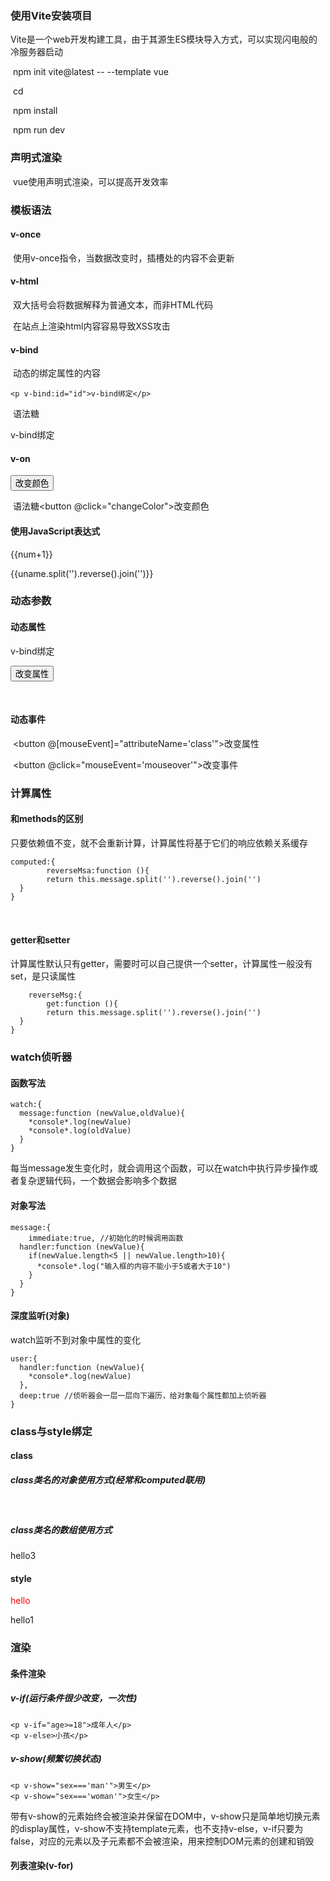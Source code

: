 ### 使用Vite安装项目

​	Vite是一个web开发构建工具，由于其源生ES模块导入方式，可以实现闪电般的冷服务器启动

​	npm init vite@latest <project-name>-- --template vue

​	cd <project-name>

​	npm install 

​	npm run dev



### 声明式渲染

​	vue使用声明式渲染，可以提高开发效率

<script>
  export default {
    data(){
      return{
        num:0,
        uname:'zkt'
      }
    }
  }
</script>



### 模板语法

#### 	v-once

​		使用v-once指令，当数据改变时，插槽处的内容不会更新

<script>
  export default {
    data(){
      return{
        num:0,
        uname:'zkt'
      }
    },
    methods:{
      changeUname(){
        this.uname='kt'
      }
    }
  }
</script>

<template>
  <div>
    <p>{{num}}</p>
    <p>{{uname}}</p>
    <p v-once>{{uname}}</p>
    <button @click="changeUname">改变uname的值</button>
  </div>
</template>

#### 	v-html

​		双大括号会将数据解释为普通文本，而非HTML代码

​		在站点上渲染html内容容易导致XSS攻击

<script>
  export default {
    data(){
      return{
        num:0,
        uname:'zkt',
        msg:"<h2>标题</h2>"
      }
    },
    methods:{
      changeUname(){
        this.uname='kt'
      }
    }
  }
</script>

<template>
  <div>
    <p>{{num}}</p>
    <p>{{uname}}</p>
    <p v-once>{{uname}}</p>
    <button @click="changeUname">改变uname的值</button>
    <p>{{msg}}</p>
    <p v-html="msg"></p>
  </div>
</template>



#### v-bind

​	动态的绑定属性的内容

	<p v-bind:id="id">v-bind绑定</p>

​	语法糖 <p :id="id">v-bind绑定</p>

#### v-on

<button v-on:click="changeColor">改变颜色</button>

​	语法糖<button @click="changeColor">改变颜色</button>

#### 使用JavaScript表达式

<p>{{num+1}}</p>
<p>{{uname.split('').reverse().join('')}}</p>



### 动态参数

#### 	动态属性

<p v-bind:[attributeName]="id">v-bind绑定</p>
<button v-on:click="attributeName='class'">改变属性</button>			

​	

#### 	动态事件

​	<button @[mouseEvent]="attributeName='class'">改变属性</button>

​	<button @click="mouseEvent='mouseover'">改变事件</button>



### 计算属性

#### 	和methods的区别

​	只要依赖值不变，就不会重新计算，计算属性将基于它们的响应依赖关系缓存

	computed:{
			reverseMsa:function (){
	    	return this.message.split('').reverse().join('')
	  }
	}
​	

#### 	getter和setter

​		计算属性默认只有getter，需要时可以自己提供一个setter，计算属性一般没有set，是只读属性

		reverseMsg:{
			get:function (){
	    	return this.message.split('').reverse().join('')
	  }
	}


### watch侦听器

#### 函数写法

```
watch:{
  message:function (newValue,oldValue){
    *console*.log(newValue)
    *console*.log(oldValue)
  }
}
```

每当message发生变化时，就会调用这个函数，可以在watch中执行异步操作或者复杂逻辑代码，一个数据会影响多个数据



#### 对象写法

	message:{
		immediate:true, //初始化的时候调用函数
	  handler:function (newValue){
	    if(newValue.length<5 || newValue.length>10){
	      *console*.log("输入框的内容不能小于5或者大于10")
	    }
	  }
	}


#### 深度监听(对象)

watch监听不到对象中属性的变化

```
user:{
  handler:function (newValue){
    *console*.log(newValue)
  },
  deep:true //侦听器会一层一层向下遍历，给对象每个属性都加上侦听器
}
```



### class与style绑定

#### 	class

##### 		class类名的对象使用方式(经常和computed联用)

​	

<script>
  export default {
    data(){
      return{
        isActive:true,
        error:null
      }
    },
    computed:{
      classobj:function (){
        return{
          active:this.isActive &&  !this.error
        }
      }
​    }
  }
</script>

<template>
  <div>
<!--第一种，放置字符串-->
    <p class="active">hello</p>
<!--第二种,放置对象-->
    <p :class="{active:isActive}">hello1</p>
    <button @click="isActive=!isActive">改变active</button>
    <p :class="classobj">hello2</p>
  </div>

</template>

<style scoped>
  .active{
    font-size: 50px;
    color: blue;
  }
</style>



##### 		class类名的数组使用方式

<p :class="[activeClass]">hello3</p>



#### 	style

<p style="color: red">hello</p>
<p :style="{color:activeColor,fontSize:fontSize,'background-color':bgColor}">hello1</p>



### 渲染

#### 	条件渲染

##### 			v-if(运行条件很少改变，一次性)				

	<p v-if="age>=18">成年人</p>
	<p v-else>小孩</p>

##### 		v-show(频繁切换状态)

	<p v-show="sex==='man'">男生</p>
	<p v-show="sex==='woman'">女生</p>

带有v-show的元素始终会被渲染并保留在DOM中，v-show只是简单地切换元素的display属性，v-show不支持template元素，也不支持v-else，v-if只要为false，对应的元素以及子元素都不会被渲染，用来控制DOM元素的创建和销毁



#### 	列表渲染(v-for)

​		